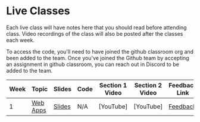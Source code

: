# Live Classes

Each live class will have notes here that you should read before attending class.
Video recordings of the class will also be posted after the classes each week.

To access the code, you'll need to have joined the github classroom org and been
added to the team. Once you've joined the Github team by accepting an assignment
in github classroom, you can reach out in Discord to be added to the team.


| Week | Topic          | Slides          | Code            | Section 1 Video       | Section 2 Video       | Feedback Link | 
| ---- | -------------- | --------------- | ----------------| --------------------- |-----------------------|---------------|
| 1    | [Web Apps](./web-apps.md)      | [Slides](https://docs.google.com/presentation/d/11IIGpcx52F6zWcnCBts1UsjUxOn6O8CnGYy2FApaT2U/edit?usp=sharing)        |  N/A    | [YouTube]             |             [YouTube]          |         [Feedback](https://forms.gle/izZnqi9ZVSy2D43w5)      | 
